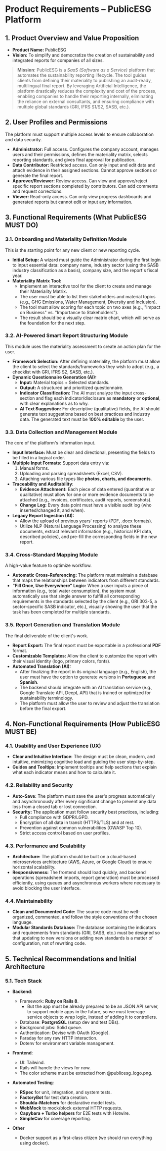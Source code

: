 # Product Requirements – PublicESG Platform

## 1. Product Overview and Value Proposition

* **Product Name:** PublicESG
* **Vision:** To simplify and democratize the creation of sustainability and integrated reports for companies of all sizes.

> **Mission:** PublicESG is a *SaaS (Software as a Service)* platform that automates the sustainability reporting lifecycle. The tool guides clients from defining their materiality to publishing an audit-ready, multilingual final report. By leveraging Artificial Intelligence, the platform drastically reduces the complexity and cost of the process, enabling companies to handle their reporting internally, eliminating the reliance on external consultants, and ensuring compliance with multiple global standards (GRI, IFRS S1/S2, SASB, etc.).

## 2. User Profiles and Permissions

The platform must support multiple access levels to ensure collaboration and data security.

* **Administrator:** Full access. Configures the company account, manages users and their permissions, defines the materiality matrix, selects reporting standards, and gives final approval for publication.
* **Data Contributor:** Restricted access. Can only input and edit data and attach evidence in their assigned sections. Cannot approve sections or generate the final report.
* **Approver/Reviewer:** Review access. Can view and approve/reject specific report sections completed by contributors. Can add comments and request corrections.
* **Viewer:** Read-only access. Can only view progress dashboards and generated reports but cannot edit or input any information.

## 3. Functional Requirements (What PublicESG MUST DO)

### 3.1. Onboarding and Materiality Definition Module

This is the starting point for any new client or new reporting cycle.

* **Initial Setup:** A wizard must guide the Administrator during the first login to input essential data: company name, industry sector (using the SASB industry classification as a basis), company size, and the report's fiscal year.
* **Materiality Matrix Tool:**
    * Implement an interactive tool for the client to create and manage their Materiality Matrix.
    * The user must be able to list their stakeholders and material topics (e.g., GHG Emissions, Water Management, Diversity and Inclusion).
    * The tool must allow scoring for each topic on two axes (e.g., "Impact on Business" vs. "Importance to Stakeholders").
    * The result should be a visually clear matrix chart, which will serve as the foundation for the next step.

### 3.2. AI-Powered Smart Report Structuring Module

This module uses the materiality assessment to create an action plan for the user.

* **Framework Selection:** After defining materiality, the platform must allow the client to select the standards/frameworks they wish to adopt (e.g., a checklist with GRI, IFRS S2, SASB, etc.).
* **Dynamic Questionnaire Generation (AI):**
    * **Input:** Material topics + Selected standards.
    * **Output:** A structured and prioritized questionnaire.
    * **Indicator Classification:** The AI must analyze the input cross-section and flag each indicator/disclosure as **mandatory** or **optional**, with clear explanations as to why.
    * **AI Text Suggestion:** For descriptive (qualitative) fields, the AI should generate text suggestions based on best practices and industry data. The generated text must be **100% editable** by the user.

### 3.3. Data Collection and Management Module

The core of the platform's information input.

* **Input Interface:** Must be clear and directional, presenting the fields to be filled in a logical order.
* **Multiple Input Formats:** Support data entry via:
    1.  Manual forms.
    2.  Uploading and parsing spreadsheets (Excel, CSV).
    3.  Attaching various file types like **photos, charts, and documents**.
* **Traceability and Auditability:**
    * **Evidence Attachment:** Each piece of data entered (quantitative or qualitative) must allow for one or more evidence documents to be attached (e.g., invoices, certificates, audit reports, screenshots).
    * **Change Log:** Every data point must have a visible audit log (who inserted/changed it, and when).
* **Legacy Report Ingestion (AI):**
    * Allow the upload of previous years' reports (PDF, .docx formats).
    * Utilize NLP (Natural Language Processing) to analyze these documents, extract relevant information (e.g., historical KPI data, described policies), and pre-fill the corresponding fields in the new report.

### 3.4. Cross-Standard Mapping Module

A high-value feature to optimize workflow.

* **Automatic Cross-Referencing:** The platform must maintain a database that maps the relationships between indicators from different standards.
* **"Fill Once, Use Everywhere" Logic:** When a user inputs a piece of information (e.g., total water consumption), the system must automatically use that single answer to fulfill all corresponding requirements in the standards selected by the client (e.g., GRI 303-5, a sector-specific SASB indicator, etc.), visually showing the user that the task has been completed for multiple standards.

### 3.5. Report Generation and Translation Module

The final deliverable of the client's work.

* **Report Export:** The final report must be exportable in a professional **PDF** format.
* **Customizable Templates:** Allow the client to customize the report with their visual identity (logo, primary colors, fonts).
* **Automated Translation (AI):**
    * After finalizing the report in its original language (e.g., English), the user must have the option to generate versions in **Portuguese** and **Spanish**.
    * The backend should integrate with an AI translation service (e.g., Google Translate API, DeepL API) that is trained or optimized for sustainability terminology.
    * The platform must allow the user to review and adjust the translation before the final export.

## 4. Non-Functional Requirements (How PublicESG MUST BE)

### 4.1. Usability and User Experience (UX)

* **Clear and Intuitive Interface:** The design must be clean, modern, and intuitive, minimizing cognitive load and guiding the user step-by-step.
* **Guides and Tooltips:** Implement tooltips and help sections that explain what each indicator means and how to calculate it.

### 4.2. Reliability and Security

* **Auto-Save:** The platform must save the user's progress automatically and asynchronously after every significant change to prevent any data loss from a closed tab or lost connection.
* **Security:** The application must follow security best practices, including:
    * Full compliance with GDPR/LGPD.
    * Encryption of all data in transit (HTTPS/TLS) and at rest.
    * Prevention against common vulnerabilities (OWASP Top 10).
    * Strict access control based on user profiles.

### 4.3. Performance and Scalability

* **Architecture:** The platform should be built on a cloud-based microservices architecture (AWS, Azure, or Google Cloud) to ensure horizontal scalability.
* **Responsiveness:** The frontend should load quickly, and backend operations (spreadsheet imports, report generation) must be processed efficiently, using queues and asynchronous workers where necessary to avoid blocking the user interface.

### 4.4. Maintainability

* **Clean and Documented Code:** The source code must be well-organized, commented, and follow the style conventions of the chosen language.
* **Modular Standards Database:** The database containing the indicators and requirements from standards (GRI, SASB, etc.) must be designed so that updating to new versions or adding new standards is a matter of configuration, not of rewriting code.

## 5. Technical Recommendations and Initial Architecture

### 5.1. Tech Stack

- **Backend**:
  - Framework: **Ruby on Rails 8**.
    - But the app must be already prepared to be an JSON API server, to support mobile apps in the future, so we must leverage service objects to wrap logic, instead of adding it to controllers.
  - Database: **PostgreSQL** (setup dev and test DBs).
  - Background jobs: Solid queue.
  - Authentication: Devise with OAuth (Google).
  - Faraday for any raw HTTP interaction.
  - Dotenv for environment variable management.

- **Frontend**:
  - UI: Tailwind.
  - Rails will handle the views for now.
  - The color scheme must be extracted from @publicesg_logo.png.

- **Automated Testing**:
  - **RSpec** for unit, integration, and system tests.
  - **FactoryBot** for test data creation.
  - **Shoulda-Matchers** for declarative model tests.
  - **WebMock** to mock/block external HTTP requests.
  - **Capybara + Turbo helpers** for E2E tests with Hotwire.
  - **SimpleCov** for coverage reporting.

- **Other**
  - Docker support as a first-class citizen (we should run everything using docker).